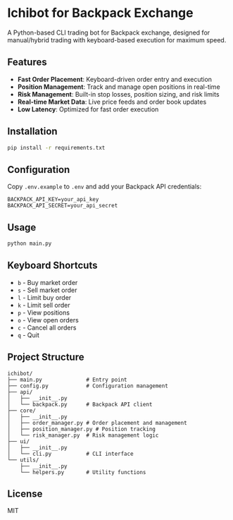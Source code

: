# Ichibot for Backpack Exchange

A Python-based CLI trading bot for Backpack exchange, designed for manual/hybrid trading with keyboard-based execution for maximum speed.

## Features

- **Fast Order Placement**: Keyboard-driven order entry and execution
- **Position Management**: Track and manage open positions in real-time
- **Risk Management**: Built-in stop losses, position sizing, and risk limits
- **Real-time Market Data**: Live price feeds and order book updates
- **Low Latency**: Optimized for fast order execution

## Installation

```bash
pip install -r requirements.txt
```

## Configuration

Copy `.env.example` to `.env` and add your Backpack API credentials:

```
BACKPACK_API_KEY=your_api_key
BACKPACK_API_SECRET=your_api_secret
```

## Usage

```bash
python main.py
```

## Keyboard Shortcuts

- `b` - Buy market order
- `s` - Sell market order
- `l` - Limit buy order
- `k` - Limit sell order
- `p` - View positions
- `o` - View open orders
- `c` - Cancel all orders
- `q` - Quit

## Project Structure

```
ichibot/
├── main.py              # Entry point
├── config.py            # Configuration management
├── api/
│   ├── __init__.py
│   └── backpack.py      # Backpack API client
├── core/
│   ├── __init__.py
│   ├── order_manager.py # Order placement and management
│   ├── position_manager.py # Position tracking
│   └── risk_manager.py  # Risk management logic
├── ui/
│   ├── __init__.py
│   └── cli.py           # CLI interface
└── utils/
    ├── __init__.py
    └── helpers.py       # Utility functions
```

## License

MIT
